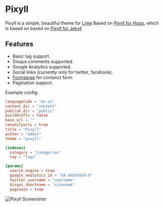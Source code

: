 # Pixyll

Pixyll is a simple, beautiful theme for [Lime](https://github.com/liveforeverx/lime)
Based on [Pixyll for Hugo](https://github.com/azmelanar/hugo-theme-pixyll), which is based on based on [Pixyll for Jekyll](https://github.com/johnotander/pixyll)

## Features

- Basic tag support.
- Disqus comments supported.
- Google Analytics supported.
- Social links (currently only for twitter, facebook).
- [Formspree](http://formspree.io/) for contanct form.
- Pagination support.

Example config:

```toml
languageCode = "en-us"
content_dir = "content"
publish_dir = "public"
builddrafts = false
base_url = ""
canonifyurls = true
title = "Pixyll"
author = "admin"
theme = "pixyll"

[indexes]
  category = "categories"
  tag = "tags"

[params]
  search_engine = true
  google_analytics_id = "XX-XXXXXXXX-X"
  twitter_username = "username"
  disqus_shortname = "sitename"
  paginate = true
```

![Pixyll Screenshot](https://raw.githubusercontent.com/azmelanar/hugo-theme-pixyll/master/images/tn.png)
